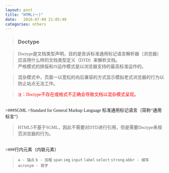 ```yaml
---
layout: post
title: "HTML(一)"
date:   2016-07-09 21:05:40
categories: others
---
```

>### Doctype

><font face="微软雅黑">Doctype是文档类型声明，目的是告诉标准通用标记语言解析器（浏览器）应该用什么样的文档类型定义（DTD）来解析文档。
<br>严格模式的排版和JS运作模式是以浏览器支持的最高标准运作的。

>混杂模式中，页面一以宽松的向后兼容的方式显示模拟老式浏览器的行为以防止站点无法工作。

><font color="red">`注`：Doctype不存在或格式不正确会导致文档以混杂模式呈现。</font>

<br>
>###SGML
>Standard for General Markup Language 标准通用标记语言（简称“通用标言”）

>HTML5不基于SGML，因此不需要对DTD进行引用，但是需要Doctype来规范浏览器的行为。

<br>
>###行内元素（内联元素）

> `a - 锚点`  `b - 加粗` `span` `img` `input` `label` `select` `strong` `abbr - 缩写` `acronym - 首字`
